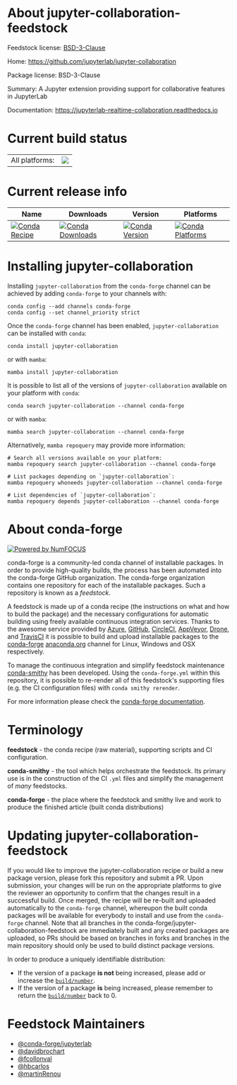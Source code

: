 About jupyter-collaboration-feedstock
=====================================

Feedstock license: [BSD-3-Clause](https://github.com/conda-forge/jupyter-collaboration-feedstock/blob/main/LICENSE.txt)

Home: https://github.com/jupyterlab/jupyter-collaboration

Package license: BSD-3-Clause

Summary: A Jupyter extension providing support for collaborative features in JupyterLab

Documentation: https://jupyterlab-realtime-collaboration.readthedocs.io

Current build status
====================


<table><tr><td>All platforms:</td>
    <td>
      <a href="https://dev.azure.com/conda-forge/feedstock-builds/_build/latest?definitionId=19549&branchName=main">
        <img src="https://dev.azure.com/conda-forge/feedstock-builds/_apis/build/status/jupyter-collaboration-feedstock?branchName=main">
      </a>
    </td>
  </tr>
</table>

Current release info
====================

| Name | Downloads | Version | Platforms |
| --- | --- | --- | --- |
| [![Conda Recipe](https://img.shields.io/badge/recipe-jupyter--collaboration-green.svg)](https://anaconda.org/conda-forge/jupyter-collaboration) | [![Conda Downloads](https://img.shields.io/conda/dn/conda-forge/jupyter-collaboration.svg)](https://anaconda.org/conda-forge/jupyter-collaboration) | [![Conda Version](https://img.shields.io/conda/vn/conda-forge/jupyter-collaboration.svg)](https://anaconda.org/conda-forge/jupyter-collaboration) | [![Conda Platforms](https://img.shields.io/conda/pn/conda-forge/jupyter-collaboration.svg)](https://anaconda.org/conda-forge/jupyter-collaboration) |

Installing jupyter-collaboration
================================

Installing `jupyter-collaboration` from the `conda-forge` channel can be achieved by adding `conda-forge` to your channels with:

```
conda config --add channels conda-forge
conda config --set channel_priority strict
```

Once the `conda-forge` channel has been enabled, `jupyter-collaboration` can be installed with `conda`:

```
conda install jupyter-collaboration
```

or with `mamba`:

```
mamba install jupyter-collaboration
```

It is possible to list all of the versions of `jupyter-collaboration` available on your platform with `conda`:

```
conda search jupyter-collaboration --channel conda-forge
```

or with `mamba`:

```
mamba search jupyter-collaboration --channel conda-forge
```

Alternatively, `mamba repoquery` may provide more information:

```
# Search all versions available on your platform:
mamba repoquery search jupyter-collaboration --channel conda-forge

# List packages depending on `jupyter-collaboration`:
mamba repoquery whoneeds jupyter-collaboration --channel conda-forge

# List dependencies of `jupyter-collaboration`:
mamba repoquery depends jupyter-collaboration --channel conda-forge
```


About conda-forge
=================

[![Powered by
NumFOCUS](https://img.shields.io/badge/powered%20by-NumFOCUS-orange.svg?style=flat&colorA=E1523D&colorB=007D8A)](https://numfocus.org)

conda-forge is a community-led conda channel of installable packages.
In order to provide high-quality builds, the process has been automated into the
conda-forge GitHub organization. The conda-forge organization contains one repository
for each of the installable packages. Such a repository is known as a *feedstock*.

A feedstock is made up of a conda recipe (the instructions on what and how to build
the package) and the necessary configurations for automatic building using freely
available continuous integration services. Thanks to the awesome service provided by
[Azure](https://azure.microsoft.com/en-us/services/devops/), [GitHub](https://github.com/),
[CircleCI](https://circleci.com/), [AppVeyor](https://www.appveyor.com/),
[Drone](https://cloud.drone.io/welcome), and [TravisCI](https://travis-ci.com/)
it is possible to build and upload installable packages to the
[conda-forge](https://anaconda.org/conda-forge) [anaconda.org](https://anaconda.org/)
channel for Linux, Windows and OSX respectively.

To manage the continuous integration and simplify feedstock maintenance
[conda-smithy](https://github.com/conda-forge/conda-smithy) has been developed.
Using the ``conda-forge.yml`` within this repository, it is possible to re-render all of
this feedstock's supporting files (e.g. the CI configuration files) with ``conda smithy rerender``.

For more information please check the [conda-forge documentation](https://conda-forge.org/docs/).

Terminology
===========

**feedstock** - the conda recipe (raw material), supporting scripts and CI configuration.

**conda-smithy** - the tool which helps orchestrate the feedstock.
                   Its primary use is in the construction of the CI ``.yml`` files
                   and simplify the management of *many* feedstocks.

**conda-forge** - the place where the feedstock and smithy live and work to
                  produce the finished article (built conda distributions)


Updating jupyter-collaboration-feedstock
========================================

If you would like to improve the jupyter-collaboration recipe or build a new
package version, please fork this repository and submit a PR. Upon submission,
your changes will be run on the appropriate platforms to give the reviewer an
opportunity to confirm that the changes result in a successful build. Once
merged, the recipe will be re-built and uploaded automatically to the
`conda-forge` channel, whereupon the built conda packages will be available for
everybody to install and use from the `conda-forge` channel.
Note that all branches in the conda-forge/jupyter-collaboration-feedstock are
immediately built and any created packages are uploaded, so PRs should be based
on branches in forks and branches in the main repository should only be used to
build distinct package versions.

In order to produce a uniquely identifiable distribution:
 * If the version of a package **is not** being increased, please add or increase
   the [``build/number``](https://docs.conda.io/projects/conda-build/en/latest/resources/define-metadata.html#build-number-and-string).
 * If the version of a package **is** being increased, please remember to return
   the [``build/number``](https://docs.conda.io/projects/conda-build/en/latest/resources/define-metadata.html#build-number-and-string)
   back to 0.

Feedstock Maintainers
=====================

* [@conda-forge/jupyterlab](https://github.com/orgs/conda-forge/teams/jupyterlab/)
* [@davidbrochart](https://github.com/davidbrochart/)
* [@fcollonval](https://github.com/fcollonval/)
* [@hbcarlos](https://github.com/hbcarlos/)
* [@martinRenou](https://github.com/martinRenou/)

